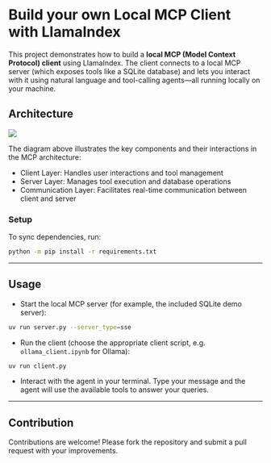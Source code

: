 # Build your own Local MCP Client with LlamaIndex

This project demonstrates how to build a **local MCP (Model Context Protocol) client** using LlamaIndex. The client connects to a local MCP server (which exposes tools like a SQLite database) and lets you interact with it using natural language and tool-calling agents—all running locally on your machine.

## Architecture

[![](https://mermaid.ink/img/pako:eNqFVO9v2jAQ_VciV5U2ibYJkEGiqlKBVkOiarfQL0v2wYQLjebYke10ZU3_9_lHAoFWGxLg49753r134RWlbA0oRBuOyydnOUmoo16iWtkfpiQHKuME2YOzwFvgCfppYfr1OI8fBXBnTiXwDKfQyV1vdPFtRVOZM2qiTnaxuIvVe195ueIXV_eE4AJf3JdAr-cd9N30oSEzwSJPd-EhZMkYEfFdWupDVELapIGuE3o0WwT8GbiazR4-mO0WC6kujZvvpqIDsO30p_MdNrmQfNvJzibxp-jbIpfgzLDEKyzg8z_4TFlRVDRPsRZLS96NP2AXRTexZXQWaW9untWnMCKqlPPAmWQpI-87np46XTtVY0rBWCQs4HHunJ1d1Y2vZSVra6XNmqMBmMGnmBBR78S3mDbawxZKnXrv4vFVehEU4xSEyOmm1sthITvKXZfeU24t2vVr_DDi1U6H2p5Xa4qjls0C1RyzyVHfj2ygBxvpXOrbvi6XDxdK-FobYxHaBpMz1jiR5ICLuuXascMwviXs9zFFk5hBltO84fc_nW9eIK0Oht4rKLdEiWvjlGAh1M3qYGbIckLCE_AyP4OeEo79gvDE9fxRsDoqENYIW5ANwM_8XcEQe8NxetxBKdjeP858CHZwb-VD3-0Kbora9Uw7q2ITzRJYCgcVBy7pjqin_tTyNQolr6CHCuAF1iF61XUJkk9QQIJCdVxDhisiE5TQN1VWYvqDsaKt5KzaPKEww0SoqCrXWMIsx-qh3UPU0wV8yioqUeh5nmsuQeErekHhyOufjweB1x8Ho_5oMAx6aKtR_fOB7w6HA9cdBd4X13vroT-mrXs-9tyBP_D8IFCA8dtfrS7MNQ?type=png)](https://mermaid.live/edit#pako:eNqFVO9v2jAQ_VciV5U2ibYJkEGiqlKBVkOiarfQL0v2wYQLjebYke10ZU3_9_lHAoFWGxLg49753r134RWlbA0oRBuOyydnOUmoo16iWtkfpiQHKuME2YOzwFvgCfppYfr1OI8fBXBnTiXwDKfQyV1vdPFtRVOZM2qiTnaxuIvVe195ueIXV_eE4AJf3JdAr-cd9N30oSEzwSJPd-EhZMkYEfFdWupDVELapIGuE3o0WwT8GbiazR4-mO0WC6kujZvvpqIDsO30p_MdNrmQfNvJzibxp-jbIpfgzLDEKyzg8z_4TFlRVDRPsRZLS96NP2AXRTexZXQWaW9untWnMCKqlPPAmWQpI-87np46XTtVY0rBWCQs4HHunJ1d1Y2vZSVra6XNmqMBmMGnmBBR78S3mDbawxZKnXrv4vFVehEU4xSEyOmm1sthITvKXZfeU24t2vVr_DDi1U6H2p5Xa4qjls0C1RyzyVHfj2ygBxvpXOrbvi6XDxdK-FobYxHaBpMz1jiR5ICLuuXascMwviXs9zFFk5hBltO84fc_nW9eIK0Oht4rKLdEiWvjlGAh1M3qYGbIckLCE_AyP4OeEo79gvDE9fxRsDoqENYIW5ANwM_8XcEQe8NxetxBKdjeP858CHZwb-VD3-0Kbora9Uw7q2ITzRJYCgcVBy7pjqin_tTyNQolr6CHCuAF1iF61XUJkk9QQIJCdVxDhisiE5TQN1VWYvqDsaKt5KzaPKEww0SoqCrXWMIsx-qh3UPU0wV8yioqUeh5nmsuQeErekHhyOufjweB1x8Ho_5oMAx6aKtR_fOB7w6HA9cdBd4X13vroT-mrXs-9tyBP_D8IFCA8dtfrS7MNQ)

The diagram above illustrates the key components and their interactions in the MCP architecture:
- Client Layer: Handles user interactions and tool management
- Server Layer: Manages tool execution and database operations
- Communication Layer: Facilitates real-time communication between client and server

### Setup

To sync dependencies, run:

```sh
python -m pip install -r requirements.txt
```

---

## Usage

- Start the local MCP server (for example, the included SQLite demo server):

```sh
uv run server.py --server_type=sse
```

- Run the client (choose the appropriate client script, e.g. `ollama_client.ipynb` for Ollama):

```sh
uv run client.py
```

- Interact with the agent in your terminal. Type your message and the agent will use the available tools to answer your queries.

---

## Contribution

Contributions are welcome! Please fork the repository and submit a pull request with your improvements.